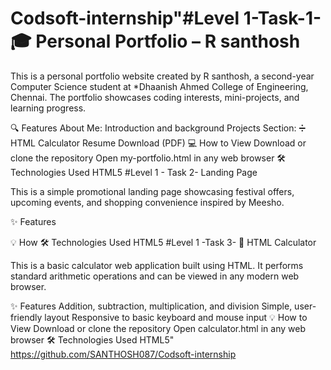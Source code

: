 # Codsoft-internship"#Level 1-Task-1- 🎓 Personal Portfolio – R santhosh 

This is a personal portfolio website created by R santhosh, a second-year Computer Science student at *Dhaanish Ahmed College of Engineering, Chennai. The portfolio showcases coding interests, mini-projects, and learning progress.

🔍 Features
About Me: Introduction and background
Projects Section: 
➗ HTML Calculator
Resume Download (PDF)
💻 How to View
Download or clone the repository
Open my-portfolio.html in any web browser
🛠 Technologies Used
HTML5
#Level 1 - Task 2-   Landing Page

This is a simple promotional landing page showcasing festival offers, upcoming events, and shopping convenience inspired by Meesho.

✨ Features
 
💡 How
🛠 Technologies Used
HTML5
#Level 1 -Task 3- 🧮 HTML Calculator

This is a basic calculator web application built using HTML. It performs standard arithmetic operations and can be viewed in any modern web browser.

✨ Features
Addition, subtraction, multiplication, and division
Simple, user-friendly layout
Responsive to basic keyboard and mouse input
💡 How to View
Download or clone the repository
Open calculator.html in any web browser
🛠 Technologies Used
HTML5"
 https://github.com/SANTHOSH087/Codsoft-internship
